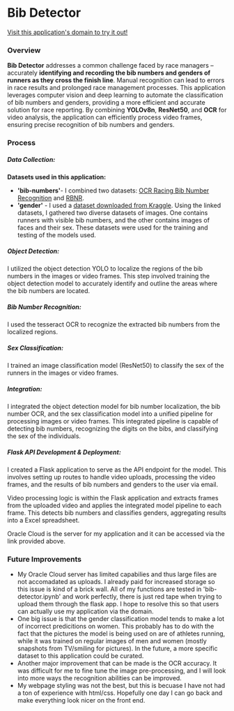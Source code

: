 # Bib Detector
[Visit this application's domain to try it out!](https://app.bib-detector.dynv6.net)

### Overview
**Bib Detector** addresses a common challenge faced by race managers – accurately **identifying and recording the bib numbers and genders of runners as they cross the finish line**. Manual recognition can lead to errors in race results and prolonged race management processes. This application leverages computer vision and deep learning to automate the classification of bib numbers and genders, providing a more efficient and accurate solution for race reporting. By combining **YOLOv8n**, **ResNet50**, and **OCR** for video analysis, the application can efficiently process video frames, ensuring precise recognition of bib numbers and genders.

### Process

##### Data Collection:
**Datasets used in this application:**
- **'bib-numbers'**- I combined two datasets: [OCR Racing Bib Number Recognition](https://www.kaggle.com/datasets/trainingdatapro/ocr-race-numbers/) and [RBNR](https://people.csail.mit.edu/talidekel/RBNR.html).
- **'gender'** - I used a [dataset downloaded from Kraggle](https://www.kaggle.com/datasets/maciejgronczynski/biggest-genderface-recognition-dataset). 
Using the linked datasets, I gathered two  diverse datasets of images. One contains runners with visible bib numbers, and the other contains images of faces and their sex. 
These datasets were used for the training and testing of the models used.

##### Object Detection: 
I utilized the object detection YOLO to localize the regions of the bib numbers in the images or video frames. 
This step involved training the object detection model to accurately identify and outline the areas where the bib numbers are located.

##### Bib Number Recognition:
I used the tesseract OCR to recognize the extracted bib numbers from the localized regions. 

##### Sex Classification:
I trained an image classification model (ResNet50) to classify the sex of the runners in the images or video frames. 

##### Integration: 
I integrated the object detection model for bib number localization,
the bib number OCR, and the sex classification model into a unified
pipeline for processing images or video frames. 
This integrated pipeline is capable of detecting bib numbers, recognizing the digits on the bibs, and
classifying the sex of the individuals.

##### Flask API Development & Deployment: 
I created a Flask application to serve as the API
endpoint for the model. This involves setting up routes to handle video uploads,
processing the video frames, and the results of bib numbers and genders to the user via email.

Video processing logic is within the Flask
application and extracts frames from the uploaded video and applies the integrated model
pipeline to each frame. This detects bib numbers and classifies genders, aggregating results into a Excel spreadsheet.

Oracle Cloud is the server for my application and it can be accessed via the link provided above. 

### Future Improvements

- My Oracle Cloud server has limited capabilies and thus large files are not accomadated as uploads. I already paid for increased storage so this issue is kind of a brick wall. All of my functions are tested in 'bib-detector.ipynb' and work perfectly, there is just red tape when trying to upload them through the flask app. I hope to resolve this so that users can actually use my application via the domain.
- One big issue is that the gender classification model tends to make a lot of incorrect predicitions on women. This probably has to do with the fact that the pictures the model is being used on are of athletes running, while it was trained on regular images of men and women (mostly snapshots from TV/smiling for pictures). In the future, a more specific dataset to this application could be curated.
- Another major improvement that can be made is the OCR accuracy. It was difficult for me to fine tune the image pre-processing, and I will look into more ways the recognition abilities can be improved.
- My webpage styling was not the best, but this is becuase I have not had a ton of experience with html/css. Hopefully one day I can go back and make everything look nicer on the front end. 
